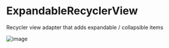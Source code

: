 # ExpandableRecyclerView

Recycler view adapter that adds expandable / collapsible items

![image](https://media.giphy.com/media/AQhm8h8KLaxO/giphy.gif)